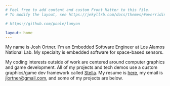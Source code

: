 ```yaml
---
# Feel free to add content and custom Front Matter to this file.
# To modify the layout, see https://jekyllrb.com/docs/themes/#overriding-theme-defaults

# https://github.com/poole/lanyon

layout: home
---
```


My name is Josh Ortner. I'm an Embedded Software Engineer at Los Alamos National Lab. My specialty is embedded software for space-based sensors. 

My coding interests outside of work are centered around computer graphics and game development. All of my projects and tech demos use a custom graphics/game dev framework called [Stella](https://gitlab.com/jortner0210/stella-game-engine). My resume is [here](https://joshortner.github.io/resume), my email is jlortner@gmail.com, and some of my projects are below.